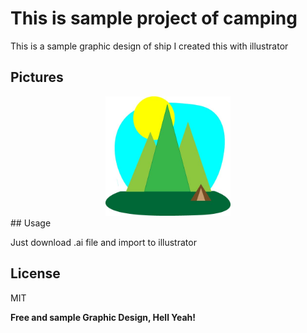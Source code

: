 # This is sample project of camping

This is a sample graphic design of ship I created this with illustrator


## Pictures

<div style="text-align: center">
 <img src="https://github.com/MarzieMemarian/camping/blob/master/screenshot/camping.jpg?raw=true" width="200"/>

</div>
## Usage

Just download .ai file and import to illustrator

## License
MIT

**Free and sample Graphic Design, Hell Yeah!**

